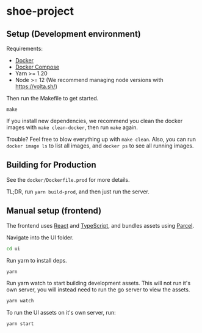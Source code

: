 # shoe-project

## Setup (Development environment)

Requirements:
- [Docker](https://docs.docker.com/get-docker/)
- [Docker Compose](https://docs.docker.com/compose/install/)
- Yarn >= 1.20
- Node >= 12 (We recommend managing node versions with https://volta.sh/)

Then run the Makefile to get started.

```
make
```

If you install new dependencies, we recommend you clean the docker images with `make clean-docker`, then run `make` again.

Trouble? Feel free to blow everything up with `make clean`. Also, you can run `docker image ls` to list all images, and `docker ps` to see all running images.

## Building for Production

See the `docker/Dockerfile.prod` for more details. 

TL;DR, run `yarn build-prod`, and then just run the server.

## Manual setup (frontend)

The frontend uses [React](https://reactjs.org/) and [TypeScript](https://www.typescriptlang.org/), and bundles assets using [Parcel](https://parceljs.org/).

Navigate into the UI folder.
```bash
cd ui
```

Run yarn to install deps.
```bash
yarn
```

Run yarn watch to start building development assets. This will not run it's own server, you will instead need to run the go server to view the assets.
```bash
yarn watch
```

To run the UI assets on it's own server, run:
```bash
yarn start
```
